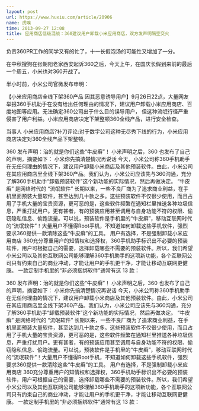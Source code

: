 ```yaml
---
layout: post
url: https://www.huxiu.com/article/20906
name: 虎嗅
time: 2013-09-27 12:08
title: 应用商店低级混战：360建议用户卸载小米应用商店，双方发声明隔空交火
---
```

负责360PR工作的同学又有的忙了，十一长假泡汤的可能性又增加了一分。

在中秋搜狗在张朝阳老家西安起诉360之后，今天上午，在国庆长假到来前的最后一个周五，小米也对360开战了。

半小时前，小米公司官微发布申明：

【小米应用商店全线下架360产品 因其恶意诱导用户】9月26日22点，大量网友举报360手机助手在没有给出任何理由的情况下，建议用户卸载小米应用商店、百度地图等应用。无法确定360公司出于什么目的误导用户， 但这种流氓行径严重侵害了用户利益。小米应用商店决定下架整顿360全线产品，进行安全检查。

当事人 小米应用商店?补刀评论:对于数字公司这种无尽秀下线的行为，小米应用商店决定对360全线产品下架整顿。

360 发布声明：治的就是你们这些“牛皮癣”！ 小米声明之后，360 也发布了自己的声明，摘要如下： 小米你先搞清楚情况再说话 今天，小米公司称360手机助手在无任何理由的情况下，建议用户卸载小米商店及其他预装软件。由此，小米公司在其应用商店里全线下架360产品。我们认为，小米公司应该先与360沟通，充分了解360手机助手“卸载预装软件”这个新功能的实际情况，然后再做决定。 “牛皮癣” 是网络时代的 “流氓软件” 长期以来，一些不良厂商为了追求商业利益，在手机里面预装大量软件，甚至达到几十款之多。这些预装软件不仅很少使用，而且占用了手机大量的宝贵资源，更可恶的是，这些软件频繁在通知栏里推送各种垃圾信息，严重打扰用户。更有甚者，有的预装应用甚至调用与自身功能不符的权限、偷窃隐私信息、偷跑流量。可以说，预装软件是手机里的“牛皮癣”，移动互联网时代的“流氓软件”！大量用户不懂得Root手机，不知道如何卸载这些手机软件，强烈要求360提供一款清除这些“牛皮癣”的工具。 用户有选择，不是强制卸载小米应用商店 360充分尊重用户的知情权和选择权，360手机助手标识出不必要的预装软件，用户可根据自己的需要，选择卸载哪些不需要的预装软件。所以，我们希望小米公司以及其他互联网公司能够理解360手机助手的这项新功能，各个互联网公司只有约束自己的商业冲动，才能让用户的手机更干净，才能让移动互联网更健康。 一款定制手机里的“非必须捆绑软件”通常有这 13 款：

360 发布声明：治的就是你们这些“牛皮癣”！ 小米声明之后，360 也发布了自己的声明，摘要如下： 小米你先搞清楚情况再说话 今天，小米公司称360手机助手在无任何理由的情况下，建议用户卸载小米商店及其他预装软件。由此，小米公司在其应用商店里全线下架360产品。我们认为，小米公司应该先与360沟通，充分了解360手机助手“卸载预装软件”这个新功能的实际情况，然后再做决定。 “牛皮癣” 是网络时代的 “流氓软件” 长期以来，一些不良厂商为了追求商业利益，在手机里面预装大量软件，甚至达到几十款之多。这些预装软件不仅很少使用，而且占用了手机大量的宝贵资源，更可恶的是，这些软件频繁在通知栏里推送各种垃圾信息，严重打扰用户。更有甚者，有的预装应用甚至调用与自身功能不符的权限、偷窃隐私信息、偷跑流量。可以说，预装软件是手机里的“牛皮癣”，移动互联网时代的“流氓软件”！大量用户不懂得Root手机，不知道如何卸载这些手机软件，强烈要求360提供一款清除这些“牛皮癣”的工具。 用户有选择，不是强制卸载小米应用商店 360充分尊重用户的知情权和选择权，360手机助手标识出不必要的预装软件，用户可根据自己的需要，选择卸载哪些不需要的预装软件。所以，我们希望小米公司以及其他互联网公司能够理解360手机助手的这项新功能，各个互联网公司只有约束自己的商业冲动，才能让用户的手机更干净，才能让移动互联网更健康。 一款定制手机里的“非必须捆绑软件”通常有这 13 款：

